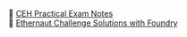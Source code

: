 📝 [CEH Practical Exam Notes](https://0xd13.notion.site/CEH-Practical-Exam-Notes-118bf64d11f780c196a0e295a82da6d6)  
📝 [Ethernaut Challenge Solutions with Foundry](https://github.com/0xD13/Ethernaut-Challenge-Solutions-with-Foundry)  
<!--
## Hi there 👋
- 🌱 I’m currently learning ...
**0xD13/0xD13** is a ✨ _special_ ✨ repository because its `README.md` (this file) appears on your GitHub profile.

Here are some ideas to get you started:

- 🔭 I’m currently working on ...
- 🌱 I’m currently learning ...
- 👯 I’m looking to collaborate on ...
- 🤔 I’m looking for help with ...
- 💬 Ask me about ...
- 📫 How to reach me: ...
- 😄 Pronouns: ...
- ⚡ Fun fact: ...
-->
